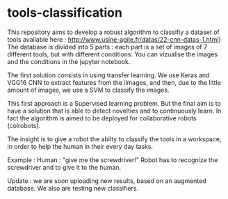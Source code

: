# tools-classification

This repository aims to develop a robust algorithm to classifiy a dataset of tools available here : 
http://www.usine-agile.fr/datas/22-cnn-datas-1.html)
The database is divided into 5 parts : each part is a set of images of 7 different tools, but with different conditions. You can vizualise the images and the conditions in the jupyter notebook.

The first solution consists in using transfer learning. We use Keras and VGG16 CNN to extract features from the ilmages, and then,
due to the little amount of images, we use a SVM to classify the images.

This first approach is a Supervised learning problem. But the final aim is to have a solution that is able to detect novelties 
and to continuously learn. In fact the algorithm is aimed to be deployed for collaborative robots (colrobots).

The insight is to give a robot the abilty to classify the tools in a workspace, in order to help the human in their every day tasks.

Example :
Human : "give me the screwdriver!"
Robot has to recognize the screwdriver and to give it to the human.

Update : we are soon uploading new results, based on an augmented database. We also are testing new classifiers.
